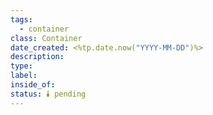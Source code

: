 ```yaml
---
tags:
  - container
class: Container
date_created: <%tp.date.now("YYYY-MM-DD")%>
description: 
type: 
label: 
inside_of: 
status: 🕯️ pending
---
```

